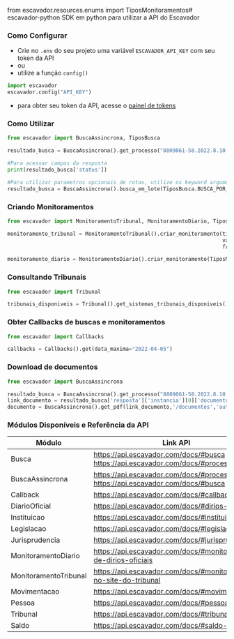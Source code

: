 from escavador.resources.enums import TiposMonitoramentos# escavador-python
SDK em python para utilizar a API do Escavador

### Como Configurar

- Crie no `.env` do seu projeto uma variável `ESCAVADOR_API_KEY` com seu token da API
- ou
- utilize a função `config()`
```py
import escavador
escavador.config("API_KEY")
```
- para obter seu token da API, acesse o [painel de tokens](https://api.escavador.com/tokens)

### Como Utilizar
```py
from escavador import BuscaAssincrona, TiposBusca

resultado_busca = BuscaAssincrona().get_processo("8809061-58.2022.8.10.3695")

#Para acessar campos da resposta
print(resultado_busca['status'])

#Para utilizar parametros opcionais de rotas, utilize os keyword arguments, iguais a documentação da API
resultado_busca = BuscaAssincrona().busca_em_lote(TiposBusca.BUSCA_POR_OAB, ['TJSP', 'TJBA'], numero_oab=12345, estado_oab='BA')
```

### Criando Monitoramentos
```py
from escavador import MonitoramentoTribunal, MonitoramentoDiario, TiposMonitoramentosTribunal, TiposMonitoramentosDiario

monitoramento_tribunal = MonitoramentoTribunal().criar_monitoramento(tipo_monitoramento=TiposMonitoramentosTribunal.UNICO,
                                                                     valor="8809061-58.2022.8.10.3695",tribunal='TJSP', 
                                                                     frequencia='DIARIO')

monitoramento_diario = MonitoramentoDiario().criar_monitoramento(TiposMonitoramentosDiario.PROCESSO, processo_id=2, origens_ids=[2,4,6])
```

### Consultando Tribunais
```py
from escavador import Tribunal

tribunais_disponiveis = Tribunal().get_sistemas_tribunais_disponiveis()
```

### Obter Callbacks de buscas e monitoramentos
```py
from escavador import Callbacks

callbacks = Callbacks().get(data_maxima="2022-04-05")
```

### Download de documentos
```py
from escavador import BuscaAssincrona

resultado_busca = BuscaAssincrona().get_processo("8809061-58.2022.8.10.3695",wait=1,autos=1,usuario="user", senha="password")
link_documento = resultado_busca['resposta']['instancia'][0]['documentos_restritos'][2]['link_api']
documento = BuscaAssincrona().get_pdf(link_documento,'/documentos','autos')
```
### Módulos Disponíveis e Referência da API

| Módulo                | Link API                                                                          |
|-----------------------|-----------------------------------------------------------------------------------|
| Busca                 | https://api.escavador.com/docs/#busca & https://api.escavador.com/docs/#processos |
| BuscaAssincrona       | https://api.escavador.com/docs/#processos & https://api.escavador.com/docs/#busca |
| Callback              | https://api.escavador.com/docs/#callback                                          |
| DiarioOficial         | https://api.escavador.com/docs/#dirios-oficiais                                   |
| Instituicao           | https://api.escavador.com/docs/#instituies                                        |
| Legislacao            | https://api.escavador.com/docs/#legislao                                          |
| Jurisprudencia        | https://api.escavador.com/docs/#jurisprudncias                                    |
| MonitoramentoDiario   | https://api.escavador.com/docs/#monitoramento-de-dirios-oficiais                  |
| MonitoramentoTribunal | https://api.escavador.com/docs/#monitoramento-no-site-do-tribunal                 |
| Movimentacao          | https://api.escavador.com/docs/#movimentaes                                       |
| Pessoa                | https://api.escavador.com/docs/#pessoas                                           |
| Tribunal              | https://api.escavador.com/docs/#tribunais                                         |
| Saldo                 | https://api.escavador.com/docs/#saldo-da-api                                      | 